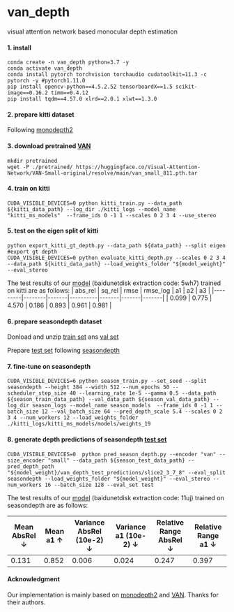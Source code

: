# van_depth
visual attention network based monocular depth estimation

#### 1. install
```
conda create -n van_depth python=3.7 -y 
conda activate van_depth
conda install pytorch torchvision torchaudio cudatoolkit=11.3 -c pytorch -y #pytorch1.11.0
pip install opencv-python==4.5.2.52 tensorboardX==1.5 scikit-image==0.16.2 timm==0.4.12
pip install tqdm==4.57.0 xlrd==2.0.1 xlwt==1.3.0
```

#### 2. prepare kitti dataset
Following [monodepth2](https://github.com/nianticlabs/monodepth2#-kitti-training-data)

#### 3. download pretrained [VAN](https://github.com/Visual-Attention-Network/VAN-Classification)
```
mkdir pretrained
wget -P ./pretrained/ https://huggingface.co/Visual-Attention-Network/VAN-Small-original/resolve/main/van_small_811.pth.tar
```

#### 4. train on kitti
```
CUDA_VISIBLE_DEVICES=0 python kitti_train.py --data_path ${kitti_data_path} --log_dir ./kitti_logs --model_name "kitti_ms_models"  --frame_ids 0 -1 1 --scales 0 2 3 4 --use_stereo
```

#### 5. test on the eigen split of kitti
```
python export_kitti_gt_depth.py --data_path ${data_path} --split eigen #export gt depth
CUDA_VISIBLE_DEVICES=0 python evaluate_kitti_depth.py --scales 0 2 3 4 --data_path ${kitti_data_path} --load_weights_folder "${model_weight}" --eval_stereo
```
The test results of our [model](https://pan.baidu.com/s/14ohVPXOnWKj7krq4N7ycsA) (baidunetdisk extraction code: 5wh7) trained on kitti are as follows:
| abs_rel | sq_rel | rmse  | rmse_log | a1    | a2    | a3    |
|---------|--------|-------|----------|-------|-------|-------|
| 0.099   | 0.775  | 4.570 | 0.186    | 0.893 | 0.961 | 0.981 |

#### 6. prepare seasondepth dataset
Donload and unzip [train set](https://doi.org/10.6084/m9.figshare.16442025) ans [val set](https://doi.org/10.6084/m9.figshare.14731323)

Prepare [test set](http://seasondepth-challenge.org/index/static/dataset/ICRA2022_SeasonDepth_Test_RGB.zip) following [seasondepth](https://github.com/SeasonDepth/SeasonDepth/tree/master/dataset_info)

#### 7. fine-tune on seasondepth
```
CUDA_VISIBLE_DEVICES=6 python season_train.py --set_seed --split seasondepth --height 384 --width 512 --num_epochs 50 --scheduler_step_size 40 --learning_rate 1e-5 --gamma 0.5 --data_path ${season_train_data_path} --val_data_path ${season_val_data_path} --log_dir season_logs --model_name season_models  --frame_ids 0 -1 1 --batch_size 12 --val_batch_size 64 --pred_depth_scale 5.4 --scales 0 2 3 4 --num_workers 12 --load_weights_folder ./kitti_logs/kitti_ms_models/models/weights_19
```


#### 8. generate depth predictions of seasondepth [test set](http://seasondepth-challenge.org/index/static/dataset/ICRA2022_SeasonDepth_Test_RGB.zip)
```
CUDA_VISIBLE_DEVICES=0  python pred_season_depth.py --encoder "van" --size_encoder "small" --data_path ${season_test_data_path} --pred_depth_path "${model_weight}/van_depth_test_predictions/slice2_3_7_8" --eval_split seasondepth --load_weights_folder "${model_weight}" --eval_stereo --num_workers 16 --batch_size 128 --eval_set test
```
The test results of our [model](https://pan.baidu.com/s/1cXoq1txyoIB6r-itXpFL5A) (baidunetdisk extraction code: 11uj) trained on seasondepth are as follows:

| Mean AbsRel ↓ | Mean a1 ↑ | Variance AbsRel (10e-2) ↓ | Variance a1 (10e-2) ↓ | Relative Range AbsRel ↓ | Relative Range a1 ↓ |
|---------------|-----------|---------------------------|-----------------------|-------------------------|---------------------|
| 0.131         | 0.852     | 0.006                     | 0.024                 | 0.247                   | 0.397               |


#### Acknowledgment
Our implementation is mainly based on [monodepth2](https://github.com/nianticlabs/monodepth2#-kitti-training-data) and [VAN](https://github.com/Visual-Attention-Network/VAN-Classification). Thanks for their authors.
